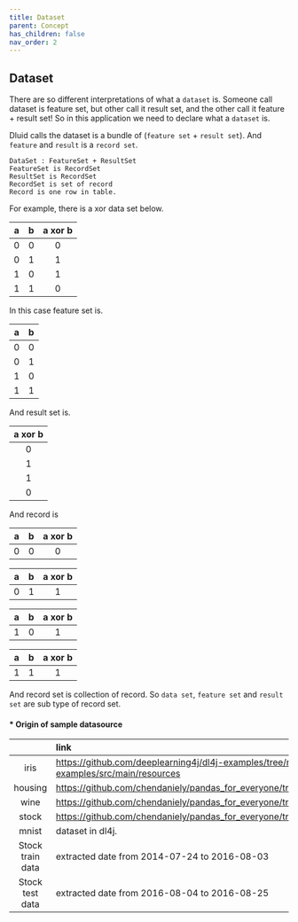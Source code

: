 ```yaml
---
title: Dataset
parent: Concept
has_children: false
nav_order: 2
---
```


## Dataset

There are so different interpretations of what a `dataset` is. 
Someone call dataset is feature set, but other call it result set, and the other call it feature + result set! 
So in this application we need to declare what a `dataset` is.

Dluid calls the dataset is a bundle of (`feature set` + `result set`). And `feature` and `result` is a `record set`.
````
DataSet : FeatureSet + ResultSet
FeatureSet is RecordSet
ResultSet is RecordSet
RecordSet is set of record
Record is one row in table.
````

For example, there is a xor data set below.  

|a|b|a xor b|
|:---:|:---:|:---:|
|0|0|0|
|0|1|1|
|1|0|1|
|1|1|0|

In this case feature set is. 

|a|b|
|:---:|:---:|
|0|0|
|0|1|
|1|0|
|1|1|

And result set is. 

|a xor b|
|:---:|
|0|
|1|
|1|
|0|

And record is

|a|b|a xor b|
|:---:|:---:|:---:|
|0|0|0|

|a|b|a xor b|
|:---:|:---:|:---:|
|0|1|1|

|a|b|a xor b|
|:---:|:---:|:---:|
|1|0|1|

|a|b|a xor b|
|:---:|:---:|:---:|
|1|1|1|

And record set is collection of record.
So `data set`, `feature set` and `result set` are sub type of record set.

#### * Origin of sample datasource 
| |link|
|:---:|:---|
|iris|https://github.com/deeplearning4j/dl4j-examples/tree/master/dl4j-examples/src/main/resources|
|housing|https://github.com/chendaniely/pandas_for_everyone/tree/master/data|
|wine|https://github.com/chendaniely/pandas_for_everyone/tree/master/data|
|stock|https://github.com/chendaniely/pandas_for_everyone/tree/master/data|
|mnist|dataset in dl4j.|
|Stock train data|extracted date from 2014-07-24 to 2016-08-03|  
|Stock test data|extracted date from 2016-08-04 to 2016-08-25|
